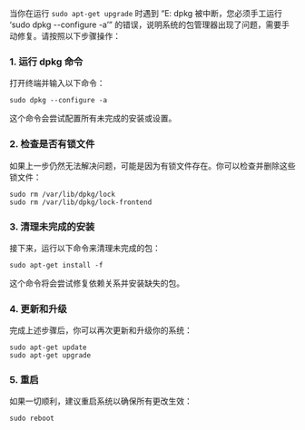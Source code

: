 当你在运行 `sudo apt-get upgrade` 时遇到 “E: dpkg 被中断，您必须手工运行 ‘sudo dpkg --configure -a’” 的错误，说明系统的包管理器出现了问题，需要手动修复。请按照以下步骤操作：

### 1. 运行 dpkg 命令

打开终端并输入以下命令：

```
sudo dpkg --configure -a
```

这个命令会尝试配置所有未完成的安装或设置。

### 2. 检查是否有锁文件

如果上一步仍然无法解决问题，可能是因为有锁文件存在。你可以检查并删除这些锁文件：

```
sudo rm /var/lib/dpkg/lock
sudo rm /var/lib/dpkg/lock-frontend
```

### 3. 清理未完成的安装

接下来，运行以下命令来清理未完成的包：

```
sudo apt-get install -f
```

这个命令将会尝试修复依赖关系并安装缺失的包。

### 4. 更新和升级

完成上述步骤后，你可以再次更新和升级你的系统：

```
sudo apt-get update
sudo apt-get upgrade
```

### 5. 重启

如果一切顺利，建议重启系统以确保所有更改生效：

```
sudo reboot
```

